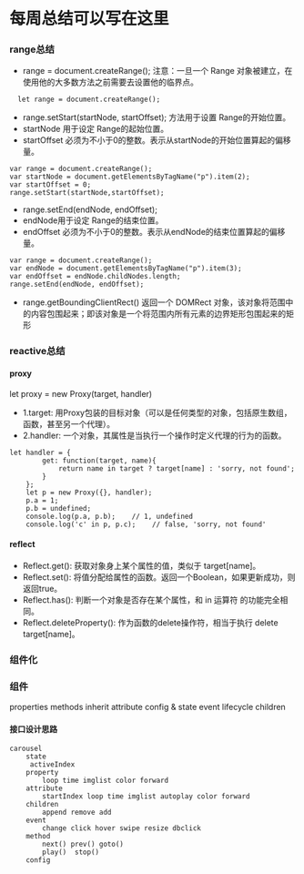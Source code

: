 # 每周总结可以写在这里

### range总结
- range = document.createRange();
注意：一旦一个 Range 对象被建立，在使用他的大多数方法之前需要去设置他的临界点。
```
  let range = document.createRange();
```
- range.setStart(startNode, startOffset); 方法用于设置 Range的开始位置。
- startNode 用于设定 Range的起始位置。
- startOffset 必须为不小于0的整数。表示从startNode的开始位置算起的偏移量。
```
var range = document.createRange();
var startNode = document.getElementsByTagName("p").item(2);
var startOffset = 0;
range.setStart(startNode,startOffset);
```

- range.setEnd(endNode, endOffset);
- endNode用于设定 Range的结束位置。
- endOffset 必须为不小于0的整数。表示从endNode的结束位置算起的偏移量。

```
var range = document.createRange();
var endNode = document.getElementsByTagName("p").item(3);
var endOffset = endNode.childNodes.length;
range.setEnd(endNode, endOffset);
```

- range.getBoundingClientRect() 返回一个 DOMRect 对象，该对象将范围中的内容包围起来；即该对象是一个将范围内所有元素的边界矩形包围起来的矩形


### reactive总结
#### proxy
let proxy = new Proxy(target, handler)
- 1.target: 用Proxy包装的目标对象（可以是任何类型的对象，包括原生数组，函数，甚至另一个代理）。
- 2.handler: 一个对象，其属性是当执行一个操作时定义代理的行为的函数。
```
let handler = {
        get: function(target, name){
            return name in target ? target[name] : 'sorry, not found';
        }
    };
    let p = new Proxy({}, handler);
    p.a = 1;
    p.b = undefined;
    console.log(p.a, p.b);    // 1, undefined
    console.log('c' in p, p.c);    // false, 'sorry, not found' 
```

#### reflect
- Reflect.get(): 获取对象身上某个属性的值，类似于 target[name]。
- Reflect.set(): 将值分配给属性的函数。返回一个Boolean，如果更新成功，则返回true。
- Reflect.has(): 判断一个对象是否存在某个属性，和 in 运算符 的功能完全相同。
- Reflect.deleteProperty(): 作为函数的delete操作符，相当于执行 delete target[name]。



### 组件化
### 组件
properties
methods
inherit
attribute
config & state
event
lifecycle
children


#### 接口设计思路
```
carousel
    state
     activeIndex
    property
        loop time imglist color forward
    attribute
        startIndex loop time imglist autoplay color forward
    children
        append remove add
    event
        change click hover swipe resize dbclick
    method
        next() prev() goto()
        play()  stop()
    config
   ```

   
   